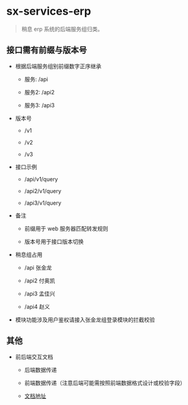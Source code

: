 # sx-services-erp

> 稍息 erp 系统的后端服务组归类。


## 接口需有前缀与版本号

+ 根据后端服务组别前缀数字正序继承

  - 服务: /api

  - 服务2: /api2

  - 服务3: /api3

+ 版本号

  - /v1

  - /v2

  - /v3

+ 接口示例

  - /api/v1/query

  - /api2/v1/query

  - /api3/v1/query

+ 备注

  - 前缀用于 web 服务器匹配转发规则

  - 版本号用于接口版本切换

+ 稍息组占用

  - /api 张金龙

  - /api2 付奥凯

  - /api3 孟佳兴

  - /api4 赵义

+ 模块功能涉及用户鉴权请接入张金龙组登录模块的拦截校验


## 其他

+ 前后端交互文档

  - 后端数据传递

  - 前端数据传递（注意后端可能需按照前端数据格式设计或校验字段）

  - [文档地址]



[文档地址]: ./data-specification.md
